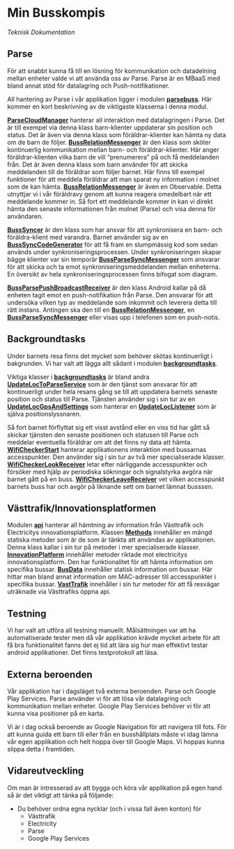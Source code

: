 # Min Busskompis
*Teknisk Dokumentation*

## Parse
För att snabbt kunna få till en lösning för kommunikation och datadelning mellan enheter valde vi att använda oss av Parse. Parse är en MBaaS med bland annat stöd för datalagring och Push-notifikationer.

All hantering av Parse i vår applikation ligger i modulen **[parsebuss](https://github.com/maffan/MinBusskompis/tree/master/app/src/main/java/se/grupp4/minbusskompis/parsebuss)**. Här kommer en kort beskrivning av de viktigaste klasserna i denna modul.

**[ParseCloudManager](https://github.com/maffan/MinBusskompis/blob/master/app/src/main/java/se/grupp4/minbusskompis/parsebuss/ParseCloudManager.java)** hanterar all interaktion med datalagringen i Parse. Det är till exempel via denna klass barn-klienter uppdaterar sin position och status. Det är även via denna klass som föräldrar-klienter kan hämta ny data om de barn de följer.
**[BussRelationMessenger](https://github.com/maffan/MinBusskompis/blob/master/app/src/main/java/se/grupp4/minbusskompis/parsebuss/BussRelationMessenger.java)** är den klass som sköter kontinuerlig kommunikation mellan barn- och föräldrar-klienter. Här anger föräldrar-klienten vilka barn de vill “prenumerera” på och få meddelanden från. Det är även denna klass som barn använder för att skicka meddelanden till de föräldrar som följer barnet. Här finns till exempel funktioner för att meddela föräldrar att man sparat ny information i molnet som de kan hämta. **[BussRelationMessenger](https://github.com/maffan/MinBusskompis/blob/master/app/src/main/java/se/grupp4/minbusskompis/parsebuss/BussRelationMessenger.java)** är även en Observable. Detta utnyttjar vi i vår föräldravy genom att kunna reagera omedelbart när ett meddelande kommer in. Så fort ett meddelande kommer in kan vi direkt hämta den senaste informationen från molnet (Parse) och visa denna för användaren.

**[BussSyncer](https://github.com/maffan/MinBusskompis/blob/master/app/src/main/java/se/grupp4/minbusskompis/parsebuss/BussSyncer.java)** är den klass som har ansvar för att synkronisera en barn- och föräldra-klient med varandra. Barnet använder sig av en **[BussSyncCodeGenerator](https://github.com/maffan/MinBusskompis/blob/master/app/src/main/java/se/grupp4/minbusskompis/parsebuss/BussSyncCodeGenerator.java)** för att få fram en slumpmässig kod som sedan används under synkroniseringsprocessen. Under synkroniseringen skapar bägge klienter var sin temporär **[BussParseSyncMessenger](https://github.com/maffan/MinBusskompis/blob/master/app/src/main/java/se/grupp4/minbusskompis/parsebuss/BussParseSyncMessenger.java)** som ansvarar för att skicka och ta emot synkroniseringsmeddelanden mellan enheterna. En översikt av hela synkroniseringsprocessen finns bifogat som diagram.

**[BussParsePushBroadcastReceiver](https://github.com/maffan/MinBusskompis/blob/master/app/src/main/java/se/grupp4/minbusskompis/parsebuss/BussParsePushBroadcastReceiver.java)** är den klass Android kallar på då enheten tagit emot en push-notifikation från Parse. Den ansvarar för att undersöka vilken typ av meddelande som inkommit och leverera detta till rätt instans. Antingen ska den till en **[BussRelationMessenger](https://github.com/maffan/MinBusskompis/blob/master/app/src/main/java/se/grupp4/minbusskompis/parsebuss/BussRelationMessenger.java)**, en **[BussParseSyncMessenger](https://github.com/maffan/MinBusskompis/blob/master/app/src/main/java/se/grupp4/minbusskompis/parsebuss/BussParseSyncMessenger.java)** eller visas upp i telefonen som en push-notis.


## Backgroundtasks
Under barnets resa finns det mycket som behöver skötas kontinuerligt i bakgrunden. Vi har valt att lägga allt sådant i modulen **[backgroundtasks](https://github.com/maffan/MinBusskompis/tree/master/app/src/main/java/se/grupp4/minbusskompis/backgroundtasks)**. 

Viktiga klasser i **[backgroundtasks](https://github.com/maffan/MinBusskompis/tree/master/app/src/main/java/se/grupp4/minbusskompis/backgroundtasks)** är bland andra **[UpdateLocToParseService](https://github.com/maffan/MinBusskompis/blob/master/app/src/main/java/se/grupp4/minbusskompis/backgroundtasks/UpdateLocToParseService.java)** som är den tjänst som ansvarar för att kontinuerligt under hela resans gång se till att uppdatera barnets senaste position och status till Parse. Tjänsten använder sig i sin tur av en **[UpdateLocGpsAndSettings](https://github.com/maffan/MinBusskompis/blob/master/app/src/main/java/se/grupp4/minbusskompis/backgroundtasks/UpdateLocGpsAndSettings.java)** som hanterar en **[UpdateLocListener](https://github.com/maffan/MinBusskompis/blob/master/app/src/main/java/se/grupp4/minbusskompis/backgroundtasks/UpdateLocListener.java)** som är själva positionslyssnaren. 

Så fort barnet förflyttat sig ett visst avstånd eller en viss tid har gått så skickar tjänsten den senaste positionen och statusen till Parse och meddelar eventuella föräldrar om att det finns ny data att hämta.
**[WifiCheckerStart](https://github.com/maffan/MinBusskompis/blob/master/app/src/main/java/se/grupp4/minbusskompis/backgroundtasks/WifiCheckerStart.java)** hanterar applikationens interaktion med bussarnas accesspunkter. Den använder sig i sin tur av två mer specialiserade klasser. **[WifiCheckerLookReceiver](https://github.com/maffan/MinBusskompis/blob/master/app/src/main/java/se/grupp4/minbusskompis/backgroundtasks/WifiCheckerLookReceiver.java)** letar efter närliggande accesspunkter och försöker med hjälp av periodiska sökningar och signalstyrka avgöra när barnet gått på en buss. **[WifiCheckerLeaveReceiver](https://github.com/maffan/MinBusskompis/blob/master/app/src/main/java/se/grupp4/minbusskompis/backgroundtasks/WifiCheckerLeaveReceiver.java)** vet vilken accesspunkt barnets buss har och avgör på liknande sett om barnet lämnat busssen.

## Västtrafik/Innovationsplatformen
Modulen **[api](https://github.com/maffan/MinBusskompis/tree/master/app/src/main/java/se/grupp4/minbusskompis/api)** hanterar all hämtning av information från Västtrafik och Electricitys innovationsplatform. Klassen **[Methods](https://github.com/maffan/MinBusskompis/blob/master/app/src/main/java/se/grupp4/minbusskompis/api/Methods.java)** innehåller en mängd statiska metoder som är de som är tänkta att användas av applikationen. Denna klass kallar i sin tur på metoder i mer specialiserade klasser. **[InnovationPlatform](https://github.com/maffan/MinBusskompis/blob/master/app/src/main/java/se/grupp4/minbusskompis/api/InnovationPlatform.java)** innehåller metoder riktade mot electricitys innovationsplatform. Den har funktionalitet för att hämta information om specifika bussar. **[BusData](https://github.com/maffan/MinBusskompis/blob/master/app/src/main/java/se/grupp4/minbusskompis/api/BusData.java)** innehåller statisk information om bussar. Här hittar man bland annat information om MAC-adresser till accesspunkter i specifika bussar. **[VastTrafik](https://github.com/maffan/MinBusskompis/blob/master/app/src/main/java/se/grupp4/minbusskompis/api/VastTrafik.java)** innehåller i sin tur metoder för att få resvägar uträknade via Västtrafiks öppna api.

## Testning
Vi har valt att utföra all testning manuellt. Målsättningen var att ha automatiserade tester men då vår applikation krävde mycket arbete för att få bra funktionalitet fanns det ej tid att lära sig hur man effektivt testar android applikationer. Det finns testprotokoll att läsa.

## Externa beroenden
Vår applikation har i dagsläget två externa beroenden. Parse och Google Play Services. Parse använder vi för att lösa vår datalagring och kommunikation mellan enheter. Google Play Services behöver vi för att kunna visa positioner på en karta.

Vi är i dag också beroende av Google Navigation för att navigera till fots. För att kunna guida ett barn till eller från en busshållplats måste vi idag lämna vår egen applikation och helt hoppa över till Google Maps. Vi hoppas kunna slippa detta i framtiden.

## Vidareutveckling
Om man är intresserad av att bygga och köra vår applikation på egen hand så är det viktigt att tänka på följande:
* Du behöver ordna egna nycklar (och i vissa fall även konton) för
  * Västtrafik
  * Electricity
  * Parse
  * Google Play Services
